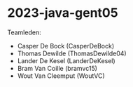 ﻿# 2023-java-gent05
 
 Teamleden:
- Casper De Bock (CasperDeBock)
- Thomas Dewilde (ThomasDewilde04)
- Lander De Kesel (LanderDeKesel)
- Bram Van Coille (bramvc15)
- Wout Van Cleemput (WoutVC)

